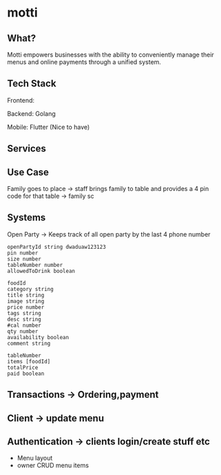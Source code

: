 # motti

## What?

Motti empowers businesses with the ability to conveniently manage their menus and online payments through a unified system.

## Tech Stack

Frontend:

Backend: Golang

Mobile: Flutter (Nice to have)

## Services

## Use Case

Family goes to place -> staff brings family to table and provides a 4 pin code for that table -> family sc

## Systems

Open Party -> Keeps track of all open party by the last 4 phone number

```OpenParty Model
openPartyId string dwaduaw123123
pin number
size number
tableNumber number
allowedToDrink boolean
```

```Menu Model
foodId
category string
title string
image string
price number
tags string
desc string
#cal number
qty number
availability boolean
comment string
```

```Order Model
tableNumber
items [foodId]
totalPrice
paid boolean
```

<!-- Services Need -->

## Transactions -> Ordering,payment

## Client -> update menu

## Authentication -> clients login/create stuff etc

<!-- 31/1/2024 -->

- Menu layout
- owner CRUD menu items
